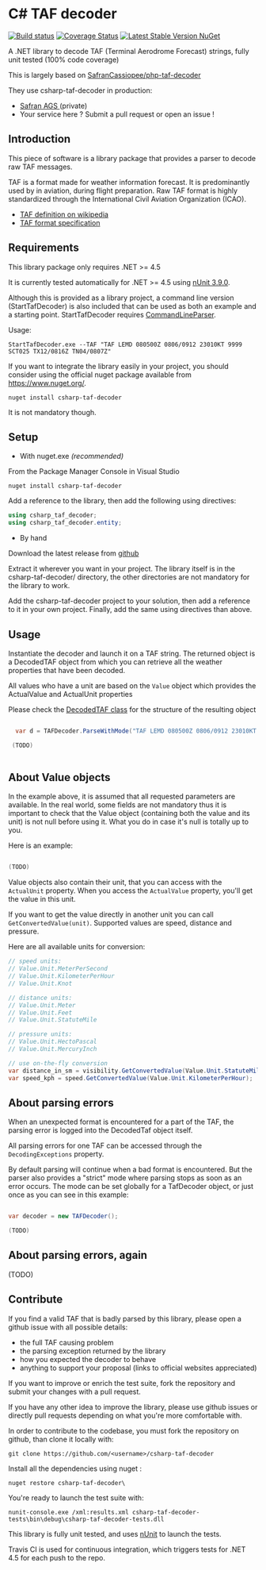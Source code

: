 C# TAF decoder
=================
[![Build status](https://ci.appveyor.com/api/projects/status/6bn4b15le3pj5wdt/branch/master?svg=true)](https://ci.appveyor.com/project/SafranCassiopee/csharp-taf-decoder/branch/master)
[![Coverage Status](https://coveralls.io/repos/github/SafranCassiopee/csharp-taf-decoder/badge.svg)](https://coveralls.io/github/SafranCassiopee/csharp-taf-decoder)
[![Latest Stable Version NuGet](https://img.shields.io/nuget/v/csharp-taf-decoder.svg)](https://www.nuget.org/packages/csharp-taf-decoder/)


A .NET library to decode TAF (Terminal Aerodrome Forecast) strings, fully unit tested (100% code coverage)

This is largely based on [SafranCassiopee/php-taf-decoder](https://github.com/SafranCassiopee/php-taf-decoder)

They use csharp-taf-decoder in production:

- [Safran AGS ](https://www.safran-electronics-defense.com/aerospace/commercial-aircraft/information-system/analysis-ground-station-ags) (private)
- Your service here ? Submit a pull request or open an issue !

Introduction
------------

This piece of software is a library package that provides a parser to decode raw TAF messages.

TAF is a format made for weather information forecast. It is predominantly used by in aviation, during flight preparation. Raw TAF format is highly standardized through the International Civil Aviation Organization (ICAO).

*    [TAF definition on wikipedia](https://en.wikipedia.org/wiki/Terminal_aerodrome_forecast)
*    [TAF format specification](http://www.wmo.int/pages/prog/www/WMOCodes/WMO306_vI1/VolumeI.1.html)

Requirements
------------

This library package only requires .NET >= 4.5

It is currently tested automatically for .NET >= 4.5 using [nUnit 3.9.0](http://nunit.org/).

Although this is provided as a library project, a command line version (StartTafDecoder) is also included that can be used as both an example and a starting point.
StartTafDecoder requires [CommandLineParser](https://github.com/commandlineparser/commandline).

Usage:

```shell
StartTafDecoder.exe --TAF "TAF LEMD 080500Z 0806/0912 23010KT 9999 SCT025 TX12/0816Z TN04/0807Z"
```

If you want to integrate the library easily in your project, you should consider using the official nuget package available from https://www.nuget.org/.

```
nuget install csharp-taf-decoder
```

It is not mandatory though.

Setup
-----

- With nuget.exe *(recommended)*

From the Package Manager Console in Visual Studio

```shell
nuget install csharp-taf-decoder
```

Add a reference to the library, then add the following using directives:

```csharp
using csharp_taf_decoder;
using csharp_taf_decoder.entity;
```

- By hand

Download the latest release from [github](https://github.com/SafranCassiopee/csharp-taf-decoder/releases)

Extract it wherever you want in your project. The library itself is in the csharp-taf-decoder/ directory, the other directories are not mandatory for the library to work.

Add the csharp-taf-decoder project to your solution, then add a reference to it in your own project. Finally, add the same using directives than above.

Usage
-----

Instantiate the decoder and launch it on a TAF string.
The returned object is a DecodedTAF object from which you can retrieve all the weather properties that have been decoded.

All values who have a unit are based on the `Value` object which provides the ActualValue and ActualUnit properties

Please check the [DecodedTAF class](https://github.com/SafranCassiopee/csharp-taf-decoder/blob/master/csharp-taf-decoder/Entity/DecodedTaf.cs) for the structure of the resulting object

```csharp

  var d = TAFDecoder.ParseWithMode("TAF LEMD 080500Z 0806/0912 23010KT 9999 SCT025 TX12/0816Z TN04/0807Z");

 (TODO)
 
```

About Value objects
-------------------

In the example above, it is assumed that all requested parameters are available. 
In the real world, some fields are not mandatory thus it is important to check that the Value object (containing both the value and its unit) is not null before using it.
What you do in case it's null is totally up to you.

Here is an example:

```csharp

(TODO)

```

Value objects also contain their unit, that you can access with the `ActualUnit` property. When you access the `ActualValue` property, you'll get the value in this unit. 

If you want to get the value directly in another unit you can call `GetConvertedValue(unit)`. Supported values are speed, distance and pressure.

Here are all available units for conversion:

```csharp
// speed units:
// Value.Unit.MeterPerSecond
// Value.Unit.KilometerPerHour
// Value.Unit.Knot

// distance units:
// Value.Unit.Meter
// Value.Unit.Feet
// Value.Unit.StatuteMile

// pressure units:
// Value.Unit.HectoPascal
// Value.Unit.MercuryInch

// use on-the-fly conversion
var distance_in_sm = visibility.GetConvertedValue(Value.Unit.StatuteMile);
var speed_kph = speed.GetConvertedValue(Value.Unit.KilometerPerHour);
```

About parsing errors
--------------------

When an unexpected format is encountered for a part of the TAF, the parsing error is logged into the DecodedTaf object itself.

All parsing errors for one TAF can be accessed through the `DecodingExceptions` property.

By default parsing will continue when a bad format is encountered. 
But the parser also provides a "strict" mode where parsing stops as soon as an error occurs.
The mode can be set globally for a TafDecoder object, or just once as you can see in this example:

```csharp

var decoder = new TAFDecoder();

(TODO)

```

About parsing errors, again
---------------------------

(TODO)

Contribute
----------

If you find a valid TAF that is badly parsed by this library, please open a github issue with all possible details:

- the full TAF causing problem
- the parsing exception returned by the library
- how you expected the decoder to behave
- anything to support your proposal (links to official websites appreciated)

If you want to improve or enrich the test suite, fork the repository and submit your changes with a pull request.

If you have any other idea to improve the library, please use github issues or directly pull requests depending on what you're more comfortable with.

In order to contribute to the codebase, you must fork the repository on github, than clone it locally with:

```shell
git clone https://github.com/<username>/csharp-taf-decoder
```

Install all the dependencies using nuget :

```shell
nuget restore csharp-taf-decoder\
```

You're ready to launch the test suite with:

```shell
nunit-console.exe /xml:results.xml csharp-taf-decoder-tests\bin\debug\csharp-taf-decoder-tests.dll
```

This library is fully unit tested, and uses [nUnit]((http://nunit.org/)) to launch the tests.

Travis CI is used for continuous integration, which triggers tests for .NET 4.5 for each push to the repo.
